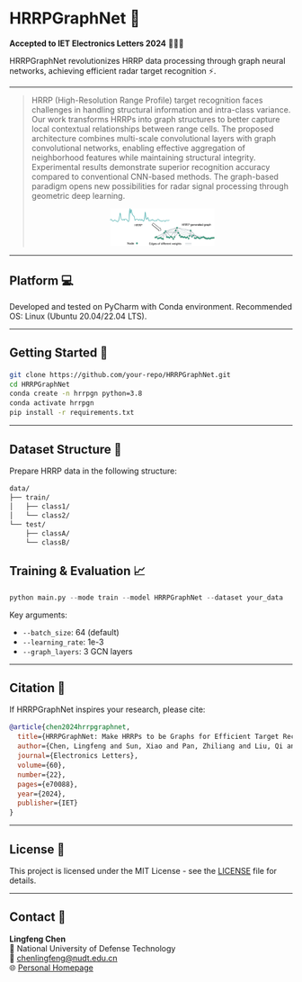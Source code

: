 

# HRRPGraphNet :satellite: 
**Accepted to IET Electronics Letters 2024** :tada::tada::tada:

HRRPGraphNet revolutionizes HRRP data processing through graph neural networks, achieving efficient radar target recognition :zap:.

---

> HRRP (High-Resolution Range Profile) target recognition faces challenges in handling structural information and intra-class variance. Our work transforms HRRPs into graph structures to better capture local contextual relationships between range cells. The proposed architecture combines multi-scale convolutional layers with graph convolutional networks, enabling effective aggregation of neighborhood features while maintaining structural integrity. Experimental results demonstrate superior recognition accuracy compared to conventional CNN-based methods. The graph-based paradigm opens new possibilities for radar signal processing through geometric deep learning.
><p align="center">
  > <img src="./architecture.jpg" width="40%">
</p>

---

## Platform :computer: 
Developed and tested on PyCharm with Conda environment. Recommended OS: Linux (Ubuntu 20.04/22.04 LTS).

---

## Getting Started :rocket:
```bash
git clone https://github.com/your-repo/HRRPGraphNet.git
cd HRRPGraphNet
conda create -n hrrpgn python=3.8
conda activate hrrpgn
pip install -r requirements.txt
```

---

## Dataset Structure :file_folder: 
Prepare HRRP data in the following structure:
```
data/
├── train/
│   ├── class1/
│   └── class2/
└── test/
    ├── classA/
    └── classB/
```

## Training & Evaluation :chart_with_upwards_trend:
```python
python main.py --mode train --model HRRPGraphNet --dataset your_data
```
Key arguments:
- `--batch_size`: 64 (default)
- `--learning_rate`: 1e-3
- `--graph_layers`: 3 GCN layers

---

## Citation :blue_book:
If HRRPGraphNet inspires your research, please cite:
```bibtex
@article{chen2024hrrpgraphnet,
  title={HRRPGraphNet: Make HRRPs to be Graphs for Efficient Target Recognition},
  author={Chen, Lingfeng and Sun, Xiao and Pan, Zhiliang and Liu, Qi and Wang, Zehao and Su, Xiaolong and Liu, Zhen and Hu, Panhe},
  journal={Electronics Letters},
  volume={60},
  number={22},
  pages={e70088},
  year={2024},
  publisher={IET}
}
```

---

## License :scroll:
This project is licensed under the MIT License - see the [LICENSE](LICENSE) file for details.

---

## Contact :e-mail:
**Lingfeng Chen**  
:office: National University of Defense Technology  
:email: [chenlingfeng@nudt.edu.cn](mailto:chenlingfeng@nudt.edu.cn)  
:globe_with_meridians: [Personal Homepage](http://lingfengchen.cn/)  
